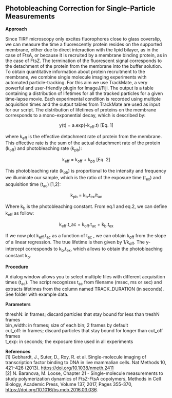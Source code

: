## Photobleaching Correction for Single-Particle Measurements

**Approach**

Since TIRF microscopy only excites fluorophores close to glass coverslip, we can measure the time a fluorescently protein resides on the supported membrane, either due to direct interaction with the lipid bilayer, as in the case of FtsA, or because it is recruited by a membrane binding protein, as in the case of FtsZ. The termination of the fluorescent signal corresponds to the detachment of the protein from the membrane into the buffer solution. 
To obtain quantitative information about protein recruitment to the membrane, we combine single molecule imaging experiments with automated particle-tracking. For this aim we use TrackMate, a very powerful and user-friendly plugin for ImageJ/Fiji. The output is a table containing a distribution of lifetimes for all the tracked particles for a given time-lapse movie. Each experimental condition is recorded using multiple acquisition times and the output tables from TrackMate are used as input for our script.
The distribution of lifetimes of proteins on the membrane corresponds to a mono-exponential decay, which is described by:


<p align="center"> y(t) = a.exp(-k<sub>eff</sub>.t)   [Eq. 1] </p>

where k<sub>eff</sub> is the effective detachment rate of protein from the membrane. This effective rate is the sum of the actual detachment rate of the protein (k<sub>off</sub>) and photobleaching rate (k<sub>pb</sub>):

<p align="center">k<sub>eff</sub> = k<sub>off</sub> + k<sub>pb</sub> [Eq. 2] </p>

This photobleaching rate (k<sub>pb</sub>) is proportional to the intensity and frequency we illuminate our sample, which is the ratio of the exposure time (t<sub>ex</sub>) and acquisition time (t<sub>ac</sub>) [1,2]:

<p align="center">k<sub>pb</sub> = k<sub>b</sub>.t<sub>ex</sub>/t<sub>ac</sub> </p>

Where k<sub>b</sub> is the photobleaching constant.  From eq.1 and eq.2, we can define k<sub>eff</sub> as follow:

<p align="center">k<sub>eff</sub>.t_ac = k<sub>off</sub>.t<sub>ac</sub> + k<sub>b</sub>.t<sub>ex</sub> </p>

If we now plot k<sub>eff</sub>.t<sub>ac</sub> as a function of  t<sub>ac</sub> , we can obtain k<sub>off</sub> from the slope of a linear regression. The true lifetime is then given by  1/k<sub>off</sub>. The y-intercept corresponds to k<sub>b</sub>.t<sub>ex</sub>, which allows to obtain the photobleaching constant k<sub>b</sub>.

**Procedure**

A dialog window allows you to select multiple files with different acquisition times (t<sub>ac</sub>). 
The script recognizes  t<sub>ac</sub> from filename (msec, ms or sec) and extracts lifetimes from the column named TRACK_DURATION (in seconds).
See folder with example data.

**Parameters**

threshN: in frames; discard particles that stay bound for less than treshN frames <br>
bin_width: in frames;  size of each bin; 2 frames by default <br>
cut_off: in frames; discard particles that stay bound for longer than cut_off frames <br>
t_exp: in seconds; the exposure time used in all experiments <br>

**References**<br>
[1] Gebhardt, J., Suter, D., Roy, R. et al. Single-molecule imaging of transcription factor binding to DNA in live mammalian cells. Nat Methods 10, 421–426 (2013). https://doi.org/10.1038/nmeth.2411 <br>
[2] N. Baranova, M. Loose, Chapter 21 - Single-molecule measurements to study polymerization dynamics of FtsZ-FtsA copolymers, Methods in Cell Biology, Academic Press,
Volume 137, 2017, Pages 355-370, https://doi.org/10.1016/bs.mcb.2016.03.036.
